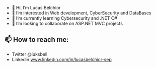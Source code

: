 - 👋 Hi, I’m Lucas Belchior
- 👀 I’m interested in Web development, CyberSecurity and DataBases
- 🌱 I’m currently learning Cybersecurity and .NET C#
- 💞️ I’m looking to collaborate on ASP.NET MVC projects
## 📫 How to reach me: 
- Twitter @luksbell 
- Linkedin www.linkedin.com/in/lucasbelchior-sep

<!---
LuksbellN/LuksbellN is a ✨ special ✨ repository because its `README.md` (this file) appears on your GitHub profile.
You can click the Preview link to take a look at your changes.
--->

